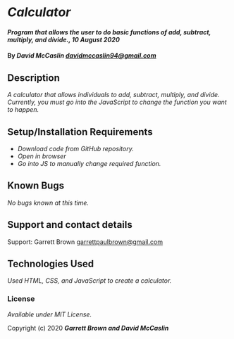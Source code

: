 # _Calculator_

#### _Program that allows the user to do basic functions of add, subtract, multiply, and divide., 10 August 2020_

#### By _**David McCaslin davidmccaslin94@gmail.com**_

## Description

_A calculator that allows individuals to add, subtract, multiply, and divide. Currently, you must go into the JavaScript to change the function you want to happen._

## Setup/Installation Requirements

* _Download code from GitHub repository._
* _Open in browser_
* _Go into JS to manually change required function._


## Known Bugs

_No bugs known at this time._

## Support and contact details

Support: Garrett Brown garrettpaulbrown@gmail.com

## Technologies Used

_Used HTML, CSS, and JavaScript to create a calculator._

### License

*Available under MIT License.*

Copyright (c) 2020 **_Garrett Brown and David McCaslin_**
